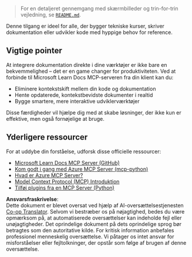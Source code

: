 <!--
CO_OP_TRANSLATOR_METADATA:
{
  "original_hash": "577394ece173bbc758150fd4bfbc13dd",
  "translation_date": "2025-06-21T14:18:41+00:00",
  "source_file": "09-CaseStudy/docs-mcp/README.md",
  "language_code": "da"
}
-->
> For en detaljeret gennemgang med skærmbilleder og trin-for-trin vejledning, se [`README.md`](./solution/scenario3/README.md).

Denne tilgang er ideel for alle, der bygger tekniske kurser, skriver dokumentation eller udvikler kode med hyppige behov for reference.

## Vigtige pointer

At integrere dokumentation direkte i dine værktøjer er ikke bare en bekvemmelighed – det er en game changer for produktiviteten. Ved at forbinde til Microsoft Learn Docs MCP-serveren fra din klient kan du:

- Eliminere kontekstskift mellem din kode og dokumentation
- Hente opdaterede, kontekstbevidste dokumenter i realtid
- Bygge smartere, mere interaktive udviklerværktøjer

Disse færdigheder vil hjælpe dig med at skabe løsninger, der ikke kun er effektive, men også fornøjelige at bruge.

## Yderligere ressourcer

For at uddybe din forståelse, udforsk disse officielle ressourcer:

- [Microsoft Learn Docs MCP Server (GitHub)](https://github.com/MicrosoftDocs/mcp)
- [Kom godt i gang med Azure MCP Server (mcp-python)](https://learn.microsoft.com/en-us/azure/developer/azure-mcp-server/get-started#create-the-python-app)
- [Hvad er Azure MCP Server?](https://learn.microsoft.com/en-us/azure/developer/azure-mcp-server/)
- [Model Context Protocol (MCP) Introduktion](https://modelcontextprotocol.io/introduction)
- [Tilføj plugins fra en MCP Server (Python)](https://learn.microsoft.com/en-us/semantic-kernel/concepts/plugins/adding-mcp-plugins)

**Ansvarsfraskrivelse**:  
Dette dokument er blevet oversat ved hjælp af AI-oversættelsestjenesten [Co-op Translator](https://github.com/Azure/co-op-translator). Selvom vi bestræber os på nøjagtighed, bedes du være opmærksom på, at automatiserede oversættelser kan indeholde fejl eller unøjagtigheder. Det oprindelige dokument på dets oprindelige sprog bør betragtes som den autoritative kilde. For kritisk information anbefales professionel menneskelig oversættelse. Vi påtager os intet ansvar for misforståelser eller fejltolkninger, der opstår som følge af brugen af denne oversættelse.